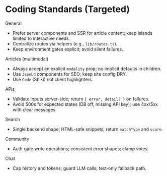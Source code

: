 # Coding Standards (Targeted)

General
- Prefer server components and SSR for article content; keep islands limited to interactive needs.
- Centralize routes via helpers (e.g., `lib/routes.ts`).
- Keep environment gates explicit; avoid silent failures.

Articles (multimodal)
- Always accept an explicit `modality` prop; no implicit defaults in children.
- Use `JsonLd` components for SEO; keep site config DRY.
- Use `Code` (Shiki) not client highlighters.

APIs
- Validate inputs server-side; return `{ error, detail? }` on failures.
- Avoid 500s for expected states (DB off, missing API key); use 4xx/5xx with clear messages.

Search
- Single backend shape; HTML-safe snippets; return `matchType` and `score`.

Community
- Auth‑gate write operations; consistent error shapes; clamp votes.

Chat
- Cap history and tokens; guard LLM calls; text‑only fallback path.
